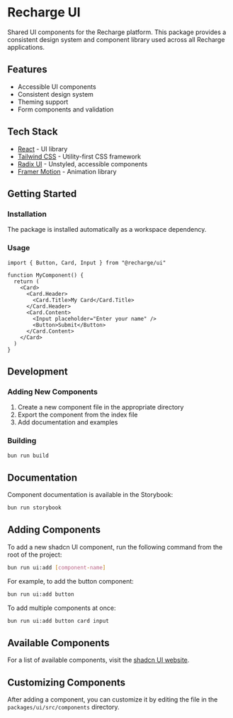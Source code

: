 # Recharge UI

Shared UI components for the Recharge platform. This package provides a consistent design system and component library used across all Recharge applications.

## Features

- Accessible UI components
- Consistent design system
- Theming support
- Form components and validation

## Tech Stack

- [React](https://react.dev) - UI library
- [Tailwind CSS](https://tailwindcss.com) - Utility-first CSS framework
- [Radix UI](https://www.radix-ui.com) - Unstyled, accessible components
- [Framer Motion](https://www.framer.com/motion) - Animation library

## Getting Started

### Installation

The package is installed automatically as a workspace dependency.

### Usage

```tsx
import { Button, Card, Input } from "@recharge/ui"

function MyComponent() {
  return (
    <Card>
      <Card.Header>
        <Card.Title>My Card</Card.Title>
      </Card.Header>
      <Card.Content>
        <Input placeholder="Enter your name" />
        <Button>Submit</Button>
      </Card.Content>
    </Card>
  )
}
```

## Development

### Adding New Components

1. Create a new component file in the appropriate directory
2. Export the component from the index file
3. Add documentation and examples

### Building

```bash
bun run build
```

## Documentation

Component documentation is available in the Storybook:

```bash
bun run storybook
```

## Adding Components

To add a new shadcn UI component, run the following command from the root of the project:

```bash
bun run ui:add [component-name]
```

For example, to add the button component:

```bash
bun run ui:add button
```

To add multiple components at once:

```bash
bun run ui:add button card input
```

## Available Components

For a list of available components, visit the [shadcn UI website](https://ui.shadcn.com/docs/components).

## Customizing Components

After adding a component, you can customize it by editing the file in the `packages/ui/src/components` directory.
